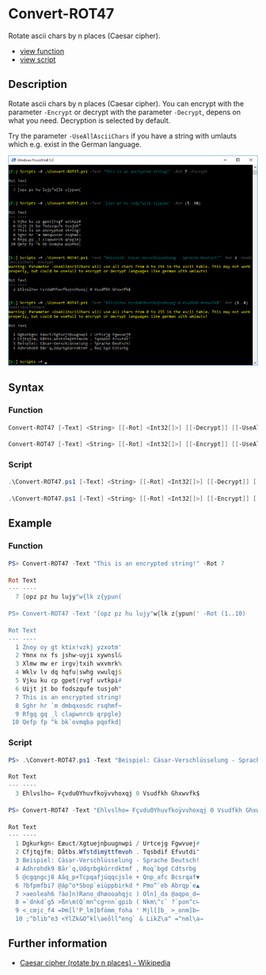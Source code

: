 # Convert-ROT47

Rotate ascii chars by n places (Caesar cipher).

* [view function](https://github.com/BornToBeRoot/PowerShell/blob/master/Module/LazyAdmin/Functions/Convert-ROT47.ps1)
* [view script](https://github.com/BornToBeRoot/PowerShell/blob/master/Scripts/Convert-ROT47.ps1)

## Description

Rotate ascii chars by n places (Caesar cipher). You can encrypt with the parameter `-Encrypt` or decrypt with the parameter `-Decrypt`, depens on what you need. Decryption is selected by default.

Try the parameter `-UseAllAsciiChars` if you have a string with umlauts which e.g. exist in the German language.

![Screenshot](Images/Convert-ROT47.png?raw=true "Convert-ROT47")

## Syntax

### Function

```powershell
Convert-ROT47 [-Text] <String> [[-Rot] <Int32[]>] [[-Decrypt]] [[-UseAllAsciiChars]] [<CommonParameters>]

Convert-ROT47 [-Text] <String> [[-Rot] <Int32[]>] [[-Encrypt]] [[-UseAllAsciiChars]] [<CommonParameters>]
```

### Script

```powershell
.\Convert-ROT47.ps1 [-Text] <String> [[-Rot] <Int32[]>] [[-Decrypt]] [[-UseAllAsciiChars]] [<CommonParameters>]

.\Convert-ROT47.ps1 [-Text] <String> [[-Rot] <Int32[]>] [[-Encrypt]] [[-UseAllAsciiChars]] [<CommonParameters>]
``` 

## Example

### Function

```powershell
PS> Convert-ROT47 -Text "This is an encrypted string!" -Rot 7

Rot Text
--- ----
  7 [opz pz hu lujy"w{lk z{ypun(

PS> Convert-ROT47 -Text '[opz pz hu lujy"w{lk z{ypun(' -Rot (1..10)

Rot Text
--- ----
  1 Znoy oy gt ktix!vzkj yzxotm'
  2 Ymnx nx fs jshw~uyji xywnsl&
  3 Xlmw mw er irgv}txih wxvmrk%
  4 Wklv lv dq hqfu|swhg vwulqj$
  5 Vjku ku cp gpet{rvgf uvtkpi#
  6 Uijt jt bo fodszqufe tusjoh"
  7 This is an encrypted string!
  8 Sghr hr `m dmbqxosdc rsqhmf~
  9 Rfgq gq _l clapwnrcb qrpgle}
 10 Qefp fp ^k bk`ovmqba pqofkd|
```

### Script

```powershell
PS> .\Convert-ROT47.ps1 -Text "Beispiel: Cäsar-Verschlüsselung - Sprache Deutsch!" -Rot 3 -Encrypt -UseAllAsciiChars

Rot Text
--- ----
  3 Ehlvslho= Fçvdu0Yhuvfkoÿvvhoxqj 0 Vsudfkh Ghxwvfk$

PS> Convert-ROT47 -Text "Ehlvslho= Fçvdu0Yhuvfkoÿvvhoxqj 0 Vsudfkh Ghxwvfk$" -Rot (1..10) -UseAllAsciiChars

Rot Text
--- ----
  1 Dgkurkgn< Eæuct/Xgtuejnþuugnwpi / Urtcejg Fgwvuej#
  2 Cfjtqjfm; Dåtbs.Wfstdimýttfmvoh . Tqsbdif Efvutdi"
  3 Beispiel: Cäsar-Verschlüsselung - Sprache Deutsch!
  4 Adhrohdk9 Bãr`q,Udqrbgkûrrdktmf , Roq`bgd Cdtsrbg
  5 @cgqngcj8 Aâq_p+Tcpqafjúqqcjsle + Qnp_afc Bcsrqaf▼
  6 ?bfpmfbi7 @áp^o*Sbop`eiùppbirkd * Pmo^`eb Abrqp`e▲
  7 >aeoleah6 ?ào]n)Rano_dhøooahqjc ) Oln]_da @aqpo_d↔
  8 =`dnkd`g5 >ßn\m(Q`mn^cg÷nn`gpib ( Nkm\^c` ?`pon^c∟
  9 <_cmjc_f4 =Þm[l'P_lm]bfömm_foha ' Mjl[]b_ >_onm]b←
  10 ;^blib^e3 <ÝlZk&O^kl\aeõll^eng` & LikZ\a^ =^nml\a→
```

## Further information

* [Caesar cipher (rotate by n places) - Wikipedia](https://en.wikipedia.org/wiki/Caesar_cipher)
